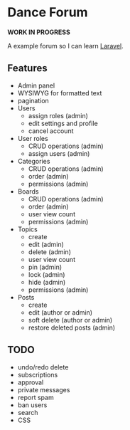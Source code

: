 # Dance Forum

**WORK IN PROGRESS**

A example forum so I can learn [Laravel](http://laravel.com).

## Features

- Admin panel
- WYSIWYG for formatted text
- pagination
- Users
  - assign roles (admin)
  - edit settings and profile
  - cancel account
- User roles
  - CRUD operations (admin)
  - assign users (admin)
- Categories
  - CRUD operations (admin)
  - order (admin)
  - permissions (admin)
- Boards
  - CRUD operations (admin)
  - order (admin)
  - user view count
  - permissions (admin)
- Topics
  - create
  - edit (admin)
  - delete (admin)
  - user view count
  - pin (admin)
  - lock (admin)
  - hide (admin)
  - permissions (admin)
- Posts
  - create
  - edit (author or admin)
  - soft delete (author or admin)
  - restore deleted posts (admin)

## TODO

- undo/redo delete
- subscriptions
- approval
- private messages
- report spam
- ban users
- search
- CSS

